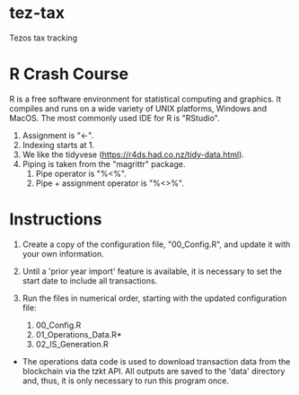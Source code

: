 # tez-tax

Tezos tax tracking

# R Crash Course

R is a free software environment for statistical computing and graphics. It compiles and runs on a wide variety of UNIX platforms, Windows and MacOS. The most commonly used IDE for R is "RStudio".

1. Assignment is "<-".
2. Indexing starts at 1.
3. We like the tidyvese (https://r4ds.had.co.nz/tidy-data.html). 
4. Piping is taken from the "magrittr" package.
    1. Pipe operator is "%<%".
    2. Pipe + assignment operator is "%<>%".

# Instructions

1. Create a copy of the configuration file, "00_Config.R", and update it with your own information. 
  1. Until a 'prior year import' feature is available, it is necessary to set the start date to include all transactions. 

2. Run the files in numerical order, starting with the updated configuration file:
    1. 00_Config.R
    2. 01_Operations_Data.R*
    3. 02_IS_Generation.R

* The operations data code is used to download transaction data from the blockchain via the tzkt API. All outputs are saved to the 'data' directory and, thus, it is only necessary to run this program once. 
